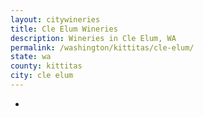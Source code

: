 ```yaml
---
layout: citywineries
title: Cle Elum Wineries
description: Wineries in Cle Elum, WA
permalink: /washington/kittitas/cle-elum/
state: wa
county: kittitas
city: cle elum
---
```

-
